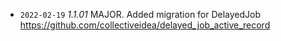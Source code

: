 

* `2022-02-19` *1.1.01* MAJOR. Added migration for DelayedJob https://github.com/collectiveidea/delayed_job_active_record